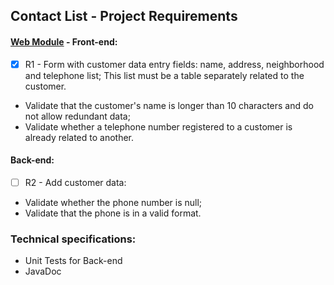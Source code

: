 ## Contact List - Project Requirements

#### [Web Module](https://github.com/MirnaGama/customer-contact-list/blob/R1-develop/customer-contact-list-web/README.md) - Front-end:
- [X] R1 - Form with customer data entry fields:  name, address, neighborhood and telephone list; This list must be a table separately related to the customer.
- Validate that the customer's name is longer than 10 characters and do not
allow redundant data;
- Validate whether a telephone number registered to a customer
is already related to another.

#### Back-end:
- [ ] R2 - Add customer data:
- Validate whether the phone number is null;
- Validate that the phone is in a valid format.


### Technical specifications:
- Unit Tests for Back-end
- JavaDoc

